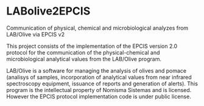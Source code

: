 # LABolive2EPCIS
Communication of physical, chemical and microbiological analyzes from LAB/Olive via EPCIS v2

This project consists of the implementation of the EPCIS version 2.0 protocol for the communication of the physical-chemical and microbiological analytical values from the LAB/Olive program.

LAB/Olive is a software for managing the analysis of olives and pomace (analisys of samples, incorporation of analytical values ​​from near infrared spectroscopy equipment, issuance of reports and generation of alerts). This program is the intellectual property of Nomisma Sistemas and is licensed. However the EPCIS protocol implementation code is under public license.
